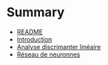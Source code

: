 # Summary

* [README](README.md)
* [Introduction](introduction.md)
* [Analyse discrimanter linéaire](lda.md)
* [Réseau de neuronnes](neural_networkds.md)
